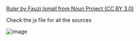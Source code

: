 [Ruler by Fauzi Ismail from Noun Project (CC BY 3.0)](https://thenounproject.com/browse/icons/term/ruler/)

Check the js file for all the sources

![image](https://github.com/user-attachments/assets/86b695e8-7035-4cb6-9678-77e9d45bfc78)
